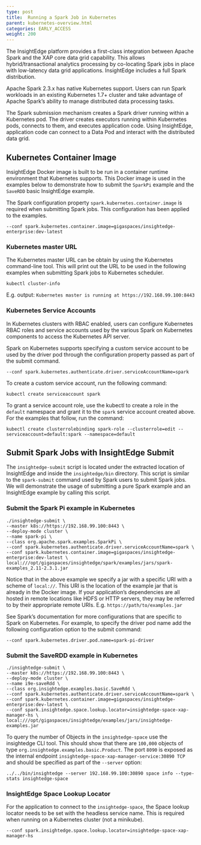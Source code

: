 ```yaml
---
type: post
title:  Running a Spark Job in Kubernetes
parent: kubernetes-overview.html
categories: EARLY_ACCESS
weight: 200
---
```


The InsightEdge platform provides a first-class integration between Apache Spark and the XAP core data grid capability. This allows hybrid/transactional analytics processing by co-locating Spark jobs in place with low-latency data grid applications. InsightEdge includes a full Spark distribution. 

Apache Spark 2.3.x has native Kubernetes support. Users can run Spark workloads in an existing Kubernetes 1.7+ cluster and take advantage of Apache Spark’s ability to manage distributed data processing tasks.

The Spark submission mechanism creates a Spark driver running within a Kubernetes pod. The driver creates executors running within Kubernetes pods, connects to them, and executes application code. Using InsightEdge, application code can connect to a Data Pod and interact with the distributed data grid.


## Kubernetes Container Image

InsightEdge Docker image is built to be run in a container runtime environment that Kubernetes supports. This Docker image is used in the examples below to demonstrate how to submit the `SparkPi` example and the `SaveRDD` basic InsightEdge example.


The Spark configuration property `spark.kubernetes.container.image` is required when submitting Spark jobs. This configuration has been applied to the examples.

```
--conf spark.kubernetes.container.image=gigaspaces/insightedge-enterprise:dev-latest
```


### Kubernetes master URL

The Kubernetes master URL can be obtain by using the Kubernetes command-line tool. This will print out the URL to be used in the following examples when submitting Spark jobs to Kubernetes scheduler.

```
kubectl cluster-info
```
E.g. output: `Kubernetes master is running at https://192.168.99.100:8443`

### Kubernetes Service Accounts

In Kubernetes clusters with RBAC enabled, users can configure Kubernetes RBAC roles and service accounts used by the various Spark on Kubernetes components to access the Kubernetes API server.

Spark on Kubernetes supports specifying a custom service account to be used by the driver pod through the configuration property passed as part of the submit command.

```
--conf spark.kubernetes.authenticate.driver.serviceAccountName=spark
```

To create a custom service account, run the following command:
```
kubectl create serviceaccount spark
```

To grant a service account role, use the kubectl to create a role in the `default` namespace and grant it to the `spark` service account created above. For the examples that follow, run the command:

```
kubectl create clusterrolebinding spark-role --clusterrole=edit --serviceaccount=default:spark --namespace=default
```

## Submit Spark Jobs with InsightEdge Submit

The `insightedge-submit` script is located under the extracted location of InsightEdge and inside the `insightedge/bin` directory. This script is similar to the `spark-submit` command used by Spark users to submit Spark jobs. We will demonstrate the usage of submitting a pure Spark example and an InsightEdge example by calling this script.

### Submit the Spark Pi example in Kubernetes

```
./insightedge-submit \
--master k8s://https://192.168.99.100:8443 \
--deploy-mode cluster \
--name spark-pi \
--class org.apache.spark.examples.SparkPi \
--conf spark.kubernetes.authenticate.driver.serviceAccountName=spark \
--conf spark.kubernetes.container.image=gigaspaces/insightedge-enterprise:dev-latest \
local:///opt/gigaspaces/insightedge/spark/examples/jars/spark-examples_2.11-2.3.1.jar

```

Notice that in the above example we specify a jar with a specific URI with a scheme of `local://`. This URI is the location of the example jar that is already in the Docker image. If your application’s dependencies are all hosted in remote locations like HDFS or HTTP servers, they may be referred to by their appropriate remote URIs. E.g. `https://path/to/examples.jar`

See Spark’s documentation for more configurations that are specific to Spark on Kubernetes. For example, to specify the driver pod name add the following configuration option to the submit command:

```
--conf spark.kubernetes.driver.pod.name=spark-pi-driver
```


### Submit the SaveRDD example in Kubernetes

```
./insightedge-submit \
--master k8s://https://192.168.99.100:8443 \
--deploy-mode cluster \
--name i9e-saveRdd \
--class org.insightedge.examples.basic.SaveRdd \
--conf spark.kubernetes.authenticate.driver.serviceAccountName=spark \
--conf spark.kubernetes.container.image=gigaspaces/insightedge-enterprise:dev-latest \
--conf spark.insightedge.space.lookup.locator=insightedge-space-xap-manager-hs \
local:///opt/gigaspaces/insightedge/examples/jars/insightedge-examples.jar

```

To query the number of Objects in the `insightedge-space` use the insightedge CLI tool. This should show that there are `100,000` objects of type `org.insightedge.examples.basic.Product`. The port `8090` is exposed as the internal endpoint `insightedge-space-xap-manager-service:30890 TCP` and should be specified as part of the `--server` option:

```
../../bin/insightedge --server 192.168.99.100:30890 space info --type-stats insightedge-space
```

### InsightEdge Space Lookup Locator

For the application to connect to the `insightedge-space`, the Space lookup locator needs to be set with the headless service name. This is required when running on a Kubernetes cluster (not a minikube).

```
--conf spark.insightedge.space.lookup.locator=insightedge-space-xap-manager-hs
```
